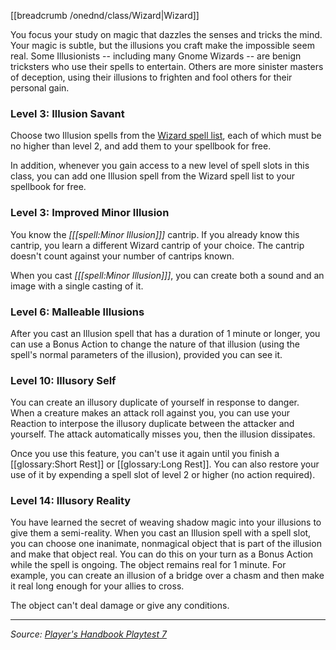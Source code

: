 [[breadcrumb /onednd/class/Wizard|Wizard]]

You focus your study on magic that dazzles the senses and tricks the mind. Your magic is subtle, but the illusions you craft make the impossible seem real. Some Illusionists -- including many Gnome Wizards -- are benign tricksters who use their spells to entertain. Others are more sinister masters of deception, using their illusions to frighten and fool others for their personal gain.

### Level 3: Illusion Savant

Choose two Illusion spells from the [Wizard spell list](/onednd/spell_list/wizard), each of which must be no higher than level 2, and add them to your spellbook for free.

In addition, whenever you gain access to a new level of spell slots in this class, you can add one Illusion spell from the Wizard spell list to your spellbook for free.

### Level 3: Improved Minor Illusion

You know the _[[[spell:Minor Illusion]]]_ cantrip. If you already know this cantrip, you learn a different Wizard cantrip of your choice. The cantrip doesn't count against your number of cantrips known.

When you cast _[[[spell:Minor Illusion]]]_, you can create both a sound and an image with a single casting of it.

### Level 6: Malleable Illusions

After you cast an Illusion spell that has a duration of 1 minute or longer, you can use a Bonus Action to change the nature of that illusion (using the spell's normal parameters of the illusion), provided you can see it.

### Level 10: Illusory Self

You can create an illusory duplicate of yourself in response to danger. When a creature makes an attack roll against you, you can use your Reaction to interpose the illusory duplicate between the attacker and yourself. The attack automatically misses you, then the illusion dissipates.

Once you use this feature, you can't use it again until you finish a [[glossary:Short Rest]] or [[glossary:Long Rest]]. You can also restore your use of it by expending a spell slot of level 2 or higher (no action required).

### Level 14: Illusory Reality

You have learned the secret of weaving shadow magic into your illusions to give them a semi-reality. When you cast an Illusion spell with a spell slot, you can choose one inanimate, nonmagical object that is part of the illusion and make that object real. You can do this on your turn as a Bonus Action while the spell is ongoing. The object remains real for 1 minute. For example, you can create an illusion of a bridge over a chasm and then make it real long enough for your allies to cross.

The object can't deal damage or give any conditions.

----

_Source: [Player's Handbook Playtest 7](https://www.dndbeyond.com/sources/ua/ph-playtest-7)_
